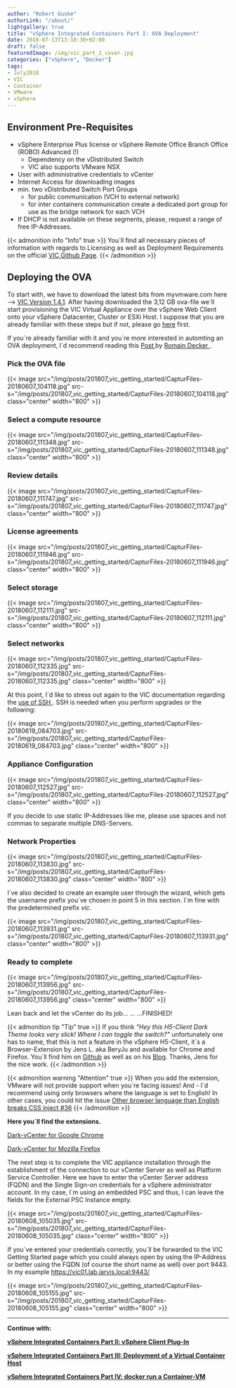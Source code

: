```yaml
---
author: "Robert Guske"
authorLink: "/about/"
lightgallery: true
title: "vSphere Integrated Containers Part I: OVA Deployment"
date: 2018-07-13T13:10:38+02:00
draft: false
featuredImage: /img/vic_part_1_cover.jpg
categories: ["vSphere", "Docker"]
tags:
- July2018
- VIC
- Container
- VMware
- vSphere
---
```

## Environment Pre-Requisites

- vSphere Enterprise Plus license or vSphere Remote Office Branch Office (ROBO) Advanced (!)
  - Dependency on the vDistributed Switch
  - VIC also supports VMware NSX
- User with administrative credentials to vCenter
- Internet Access for downloading images
- min. two vDistributed Switch Port Groups
  - for public communication (VCH to external network)
  - for inter containers communication create a dedicated port group for use as the bridge network for each VCH
- If DHCP is not available on these segments, please, request a range of free IP-Addresses.

{{< admonition info "Info" true >}}
You´ll find all necessary pieces of information with regards to Licensing as well as Deployment Requirements on the official <a href="https://vmware.github.io/vic-product/assets/files/html/1.4/vic_vsphere_admin/vic_installation_prereqs.html" target="_blank">VIC Github Page</a>.
{{< /admonition >}}

## Deploying the OVA

To start with, we have to download the latest bits from myvmware.com here --> <a href="https://my.vmware.com/en/web/vmware/info/slug/datacenter_cloud_infrastructure/vmware_vsphere_integrated_containers/1_4" target="_blank">VIC Version 1.4.1</a>. After having downloaded the 3,12 GB ova-file we´ll start provisioning the VIC Virtual Appliance over the vSphere Web Client onto your vSphere Datacenter, Cluster or ESXi Host. I suppose that you are already familiar with these steps but if not, please go <a href="https://docs.vmware.com/en/VMware-vSphere/6.7/com.vmware.vsphere.vm_admin.doc/GUID-17BEDA21-43F6-41F4-8FB2-E01D275FE9B4.html" target="_blank">here</a> first.

If you´re already familiar with it and you´re more interested in automting an OVA deployment, I´d recommend reading this <a href="http://cloudmaniac.net/ova-ovf-deployment-using-govc-cli/" target="_blank"> Post </a> by <a href="https://twitter.com/woueb" target="_blank"> Romain Decker </a>.

### Pick the OVA file

{{< image src="/img/posts/201807_vic_getting_started/CapturFiles-20180607_104118.jpg" src-s="/img/posts/201807_vic_getting_started/CapturFiles-20180607_104118.jpg" class="center" width="800"  >}}

### Select a compute resource

{{< image src="/img/posts/201807_vic_getting_started/CapturFiles-20180607_111348.jpg" src-s="/img/posts/201807_vic_getting_started/CapturFiles-20180607_111348.jpg" class="center" width="800"  >}}

### Review details

{{< image src="/img/posts/201807_vic_getting_started/CapturFiles-20180607_111747.jpg" src-s="/img/posts/201807_vic_getting_started/CapturFiles-20180607_111747.jpg" class="center" width="800"  >}}

### License agreements

{{< image src="/img/posts/201807_vic_getting_started/CapturFiles-20180607_111946.jpg" src-s="/img/posts/201807_vic_getting_started/CapturFiles-20180607_111946.jpg" class="center" width="800"  >}}

### Select storage

{{< image src="/img/posts/201807_vic_getting_started/CapturFiles-20180607_112111.jpg" src-s="/img/posts/201807_vic_getting_started/CapturFiles-20180607_112111.jpg" class="center" width="800"  >}}

### Select networks

{{< image src="/img/posts/201807_vic_getting_started/CapturFiles-20180607_112335.jpg" src-s="/img/posts/201807_vic_getting_started/CapturFiles-20180607_112335.jpg" class="center" width="800"  >}}

At this point, I´d like to stress out again to the VIC documentation regarding the <a href="https://vmware.github.io/vic-product/assets/files/html/1.4/vic_vsphere_admin/deploy_vic_appliance.html" target="_blank">use of SSH </a>. SSH is needed when you perform upgrades or the following:

{{< image src="/img/posts/201807_vic_getting_started/CapturFiles-20180619_084703.jpg" src-s="/img/posts/201807_vic_getting_started/CapturFiles-20180619_084703.jpg" class="center" width="800"  >}}

### Appliance Configuration

{{< image src="/img/posts/201807_vic_getting_started/CapturFiles-20180607_112527.jpg" src-s="/img/posts/201807_vic_getting_started/CapturFiles-20180607_112527.jpg" class="center" width="800"  >}}

If you decide to use static IP-Addresses like me, please use spaces and not commas to separate multiple DNS-Servers.

### Network Properties

{{< image src="/img/posts/201807_vic_getting_started/CapturFiles-20180607_113830.jpg" src-s="/img/posts/201807_vic_getting_started/CapturFiles-20180607_113830.jpg" class="center" width="800"  >}}

I´ve also decided to create an example user through the wizard, which gets the username prefix you´ve chosen in point 5 in this section. I´m fine with the predetermined prefix *vic*.

{{< image src="/img/posts/201807_vic_getting_started/CapturFiles-20180607_113931.jpg" src-s="/img/posts/201807_vic_getting_started/CapturFiles-20180607_113931.jpg" class="center" width="800"  >}}

### Ready to complete

{{< image src="/img/posts/201807_vic_getting_started/CapturFiles-20180607_113956.jpg" src-s="/img/posts/201807_vic_getting_started/CapturFiles-20180607_113956.jpg" class="center" width="800"  >}}

Lean back and let the vCenter do its job... ... ...FINISHED!

{{< admonition tip "Tip" true >}}
If you think *"Hey this H5-Client Dark Theme looks very slick! Where I can toggle the switch?"* unfortunately one has to name, that this is not a feature in the vSphere H5-Client, it´s a Browser-Extension by Jens L. aka BeryJu and available for Chrome and Firefox. You´ll find him on <a href="https://github.com/BeryJu" target="_blank">Github</a> as well as on his <a href="https://beryju.org/en" target="_blank">Blog</a>. Thanks, Jens for the nice work.
{{< /admonition >}}

{{< admonition warning "Attention" true >}}
When you add the extension, VMware will not provide support when you´re facing issues!
And - I´d recommend using only browsers where the language is set to English! In other cases, you could hit the issue <a href="https://github.com/BeryJu/dark-vcenter/issues/36" target="_blank">Other browser language than English breaks CSS inject #36</a>
{{< /admonition >}}

**Here you´ll find the extensions.**

<a href="https://chrome.google.com/webstore/search/Dark%20vCenter" target="_blank">Dark-vCenter for Google Chrome</a>

<a href="https://addons.mozilla.org/en-US/firefox/addon/dark-vcenter/?src=search" target="_blank">Dark-vCenter for Mozilla Firefox</a>

The next step is to complete the VIC appliance installation through the establishment of the connection to our vCenter Server as well as Platform Service Controller. Here we have to enter the vCenter Server address (FQDN) and the Single Sign-on credentials for a vSphere administrator account. In my case, I´m using an embedded PSC and thus, I can leave the fields for the External PSC Instance empty.

{{< image src="/img/posts/201807_vic_getting_started/CapturFiles-20180608_105035.jpg" src-s="/img/posts/201807_vic_getting_started/CapturFiles-20180608_105035.jpg" class="center" width="800"  >}}

If you´ve entered your credentials correctly, you´ll be forwarded to the VIC Getting Started page which you could always open by using the IP-Address or better using the FQDN (of course the short name as well) over port 9443. In my example https://vic01.lab.jarvis.local:9443/

{{< image src="/img/posts/201807_vic_getting_started/CapturFiles-20180608_105155.jpg" src-s="/img/posts/201807_vic_getting_started/CapturFiles-20180608_105155.jpg" class="center" width="800"  >}}

---
**Continue with:**

<a href="/post/vmware-vsphere-integrated-containers-part-2-vsphere-client-plugin/">**vSphere Integrated Containers Part II: vSphere Client Plug-In**</a>

<a href="/post/vmware-vsphere-integrated-containers-part-3-deployment-of-a-virtual-container-host/">**vSphere Integrated Containers Part III: Deployment of a Virtual Container Host**</a>

<a href="/post/vmware-vsphere-integrated-containers-part-4-docker-run-a-container-vm/">**vSphere Integrated Containers Part IV: docker run a Container-VM**</a>
